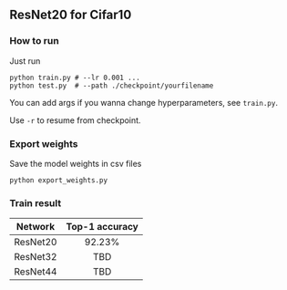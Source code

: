 ## ResNet20 for Cifar10
### How to run
Just run
```shell
python train.py # --lr 0.001 ...
python test.py  # --path ./checkpoint/yourfilename
```
You can add args if you wanna change hyperparameters, see `train.py`.

Use `-r` to resume from checkpoint.

### Export weights
Save the model weights in csv files
```shell
python export_weights.py
```

### Train result

|Network | Top-1 accuracy |
|:------:|:------:|
|ResNet20| 92.23% |
|ResNet32| TBD |
|ResNet44| TBD |